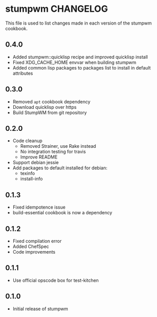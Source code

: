 stumpwm CHANGELOG
=================

This file is used to list changes made in each version of the stumpwm cookbook.

0.4.0
-----
- Added stumpwm::quicklisp recipe and improved quicklisp install
- Fixed XDG_CACHE_HOME envvar when building stumpwm
- Added common lisp packages to packages list to install in default attributes

0.3.0
-----
- Removed `apt` cookbook dependency
- Download quicklisp over https
- Build StumpWM from git repository

0.2.0
-----
- Code cleanup
  - Removed Strainer, use Rake instead
  - No integration testing for travis
  - Improve README
- Support debian jessie
- Add packages to default installed for debian:
  - texinfo
  - install-info

0.1.3
-----
- Fixed idempotence issue
- build-essential cookbook is now a dependency

0.1.2
-----
- Fixed compilation error
- Added ChefSpec
- Code improvements

0.1.1
-----
- Use official opscode box for test-kitchen

0.1.0
-----
- Initial release of stumpwm

